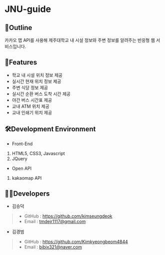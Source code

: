 # JNU-guide
## 📌Outline
카카오 맵 API를 사용해 제주대학교 내 시설 정보와 주변 정보를 알려주는 반응형 웹 서비스입니다.


## 🔎Features
- 학교 내 시설 위치 정보 제공
- 실시간 현재 위치 정보 제공
- 주변 식당 정보 제공
- 실시간 순환 버스 도착 시간 제공
- 야간 버스 시간표 제공
- 교내 ATM 위치 제공
- 교내 인쇄기 위치 제공

## 🛠Development Environment
- Front-End
1. HTML5, CSS3, Javascript
2. JQuery
- Open API
1. kakaomap API 

## 👨‍💻Developers
- 김승덕
>- GitHub : https://github.com/kimseungdeok
>- Email : tmdejr1117@gmail.com

- 김경범
>- GitHub : https://github.com/Kimkyeongbeom4844
>- Email : bibix321@naver.com
